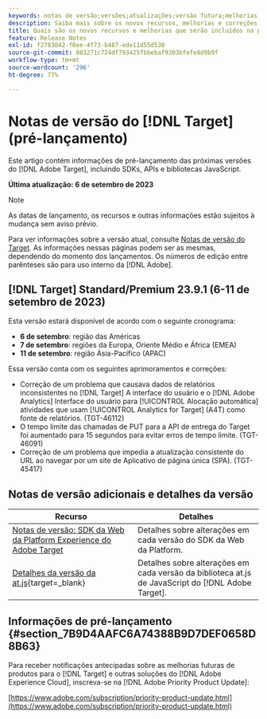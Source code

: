 ```yaml
---
keywords: notas de versão;versões;atualizações;versão futura;melhorias;novos recursos;correções;atualizações;pré-lançamento
description: Saiba mais sobre os novos recursos, melhorias e correções adicionados na próxima versão do [!DNL Adobe Target], incluindo SDKs, APIs e bibliotecas JavaScript.
title: Quais são os novos recursos e melhorias que serão incluídos na próxima versão do  [!DNL Target] ?
feature: Release Notes
exl-id: f2783042-f6ee-4f73-b487-ede11d55d530
source-git-commit: 083271c724df793425fbbebaf9303bfefe8d9b9f
workflow-type: tm+mt
source-wordcount: '296'
ht-degree: 77%

---
```


# Notas de versão do [!DNL Target] (pré-lançamento)

Este artigo contém informações de pré-lançamento das próximas versões do [!DNL Adobe Target], incluindo SDKs, APIs e bibliotecas JavaScript.

**Última atualização: 6 de setembro de 2023**

>[!NOTE]
>
>As datas de lançamento, os recursos e outras informações estão sujeitos à mudança sem aviso prévio.
>
>Para ver informações sobre a versão atual, consulte [Notas de versão do Target](release-notes.md). As informações nessas páginas podem ser as mesmas, dependendo do momento dos lançamentos. Os números de edição entre parênteses são para uso interno da [!DNL Adobe].

## [!DNL Target] Standard/Premium 23.9.1 (6-11 de setembro de 2023)

Esta versão estará disponível de acordo com o seguinte cronograma:

* **6 de setembro**: região das Américas
* **7 de setembro**: regiões da Europa, Oriente Médio e África (EMEA)
* **11 de setembro**: região Ásia-Pacífico (APAC)

Essa versão conta com os seguintes aprimoramentos e correções:

* Correção de um problema que causava dados de relatórios inconsistentes no [!DNL Target] A interface do usuário e o [!DNL Adobe Analytics] Interface do usuário para [!UICONTROL Alocação automática] atividades que usam [!UICONTROL Analytics for Target] (A4T) como fonte de relatórios. (TGT-46112)
* O tempo limite das chamadas de PUT para a API de entrega do Target foi aumentado para 15 segundos para evitar erros de tempo limite. (TGT-46091)
* Correção de um problema que impedia a atualização consistente do URL ao navegar por um site de Aplicativo de página única (SPA). (TGT-45417)

## Notas de versão adicionais e detalhes da versão

| Recurso | Detalhes |
|--- |--- |
| [Notas de versão: SDK da Web da Platform Experience do Adobe Target](https://experienceleague.adobe.com/docs/experience-platform/edge/release-notes.html?lang=pt-BR) | Detalhes sobre alterações em cada versão do SDK da Web da Platform. |
| [Detalhes da versão da at.js](https://experienceleague.corp.adobe.com/docs/target-dev/developer/client-side/at-js-implementation/target-atjs-versions.html?lang=pt-BR){target=_blank} | Detalhes sobre alterações em cada versão da biblioteca at.js de JavaScript do [!DNL Adobe Target]. |

## Informações de pré-lançamento {#section_7B9D4AAFC6A74388B9D7DEF0658D8B63}

Para receber notificações antecipadas sobre as melhorias futuras de produtos para o [!DNL Target] e outras soluções do [!DNL Adobe Experience Cloud], inscreva-se na [!DNL Adobe Priority Product Update]:

[https://www.adobe.com/subscription/priority-product-update.html](https://www.adobe.com/subscription/priority-product-update.html)
